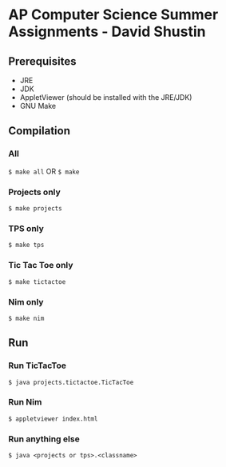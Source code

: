 # AP Computer Science Summer Assignments - David Shustin

## Prerequisites

* JRE
* JDK
* AppletViewer (should be installed with the JRE/JDK)
* GNU Make

## Compilation

### All
`$ make all` OR `$ make`

### Projects only
`$ make projects`

### TPS only
`$ make tps`

### Tic Tac Toe only
`$ make tictactoe`

### Nim only
`$ make nim`

## Run

### Run TicTacToe
`$ java projects.tictactoe.TicTacToe`

### Run Nim
`$ appletviewer index.html`

### Run anything else
`$ java <projects or tps>.<classname>`
